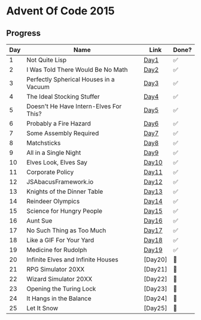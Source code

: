 # Advent Of Code 2015

## Progress

| Day | Name                                   | Link           | Done?                 |
| --- | -------------------------------------- | -------------- | --------------------- |
| 1   | Not Quite Lisp                         | [Day1](Day1)   | :white_check_mark:    |
| 2   | I Was Told There Would Be No Math      | [Day2](Day2)   | :white_check_mark:    |
| 3   | Perfectly Spherical Houses in a Vacuum | [Day3](Day3)   | :white_check_mark:    |
| 4   | The Ideal Stocking Stuffer             | [Day4](Day4)   | :white_check_mark:    |
| 5   | Doesn't He Have Intern-Elves For This? | [Day5](Day5)   | :white_check_mark:    |
| 6   | Probably a Fire Hazard                 | [Day6](Day6)   | :white_check_mark:    |
| 7   | Some Assembly Required                 | [Day7](Day7)   | :white_check_mark:    |
| 8   | Matchsticks                            | [Day8](Day8)   | :white_check_mark:    |
| 9   | All in a Single Night                  | [Day9](Day9)   | :white_check_mark:    |
| 10  | Elves Look, Elves Say                  | [Day10](Day10) | :white_check_mark:    |
| 11  | Corporate Policy                       | [Day11](Day11) | :white_check_mark:    |
| 12  | JSAbacusFramework.io                   | [Day12](Day12) | :white_check_mark:    |
| 13  | Knights of the Dinner Table            | [Day13](Day13) | :white_check_mark:    |
| 14  | Reindeer Olympics                      | [Day14](Day14) | :white_check_mark:    |
| 15  | Science for Hungry People              | [Day15](Day15) | :white_check_mark:    |
| 16  | Aunt Sue                               | [Day16](Day16) | :white_check_mark:    |
| 17  | No Such Thing as Too Much              | [Day17](Day17) | :white_check_mark:    |
| 18  | Like a GIF For Your Yard               | [Day18](Day18) | :white_check_mark:    |
| 19  | Medicine for Rudolph                   | [Day19](Day19) | :white_check_mark:    |
| 20  | Infinite Elves and Infinite Houses     | [Day20]        | :black_square_button: |
| 21  | RPG Simulator 20XX                     | [Day21]        | :black_square_button: |
| 22  | Wizard Simulator 20XX                  | [Day22]        | :black_square_button: |
| 23  | Opening the Turing Lock                | [Day23]        | :black_square_button: |
| 24  | It Hangs in the Balance                | [Day24]        | :black_square_button: |
| 25  | Let It Snow                            | [Day25]        | :black_square_button: |
